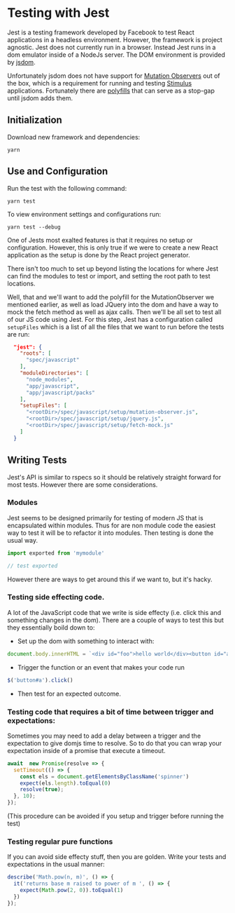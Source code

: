 Testing with Jest
===

Jest is a testing framework developed by Facebook to test React applications in
a headless environment.  However, the framework is project agnostic. Jest does
not currently run in a browser.  Instead Jest runs in a dom emulator inside of
a NodeJs server.  The DOM environment is provided by [jsdom][1].

Unfortunately jsdom does not have support for [Mutation Observers][2] out of
the box, which is a requirement for running and testing [Stimulus][3]
applications. Fortunately there are [polyfills][4] that can serve as a stop-gap
until jsdom adds them.

## Initialization
Download new framework and dependencies:
```
yarn
```

## Use and Configuration
Run the test with the following command:
```
yarn test
```

To view environment settings and configurations run:
```
yarn test --debug
```

One of Jests most exalted features is that it requires no setup or
configuration.  However, this is only true if we were to create a new React
application as the setup is done by the React project generator.

There isn't too much to set up beyond listing the locations for where Jest can
find the modules to test or import, and setting the root path to test
locations.

Well, that and we'll want to add the polyfill for the MutationObserver we
mentioned earlier, as well as load JQuery into the dom and have a way to mock
the fetch method as well as ajax calls. Then we'll be all set to test all of our
JS code using Jest. For this step, Jest has a configuration called `setupFiles`
which is a list of all the files that we want to run before the tests are run:
```json
  "jest": {
    "roots": [
      "spec/javascript"
    ],
    "moduleDirectories": [
      "node_modules",
      "app/javascript",
      "app/javascript/packs"
    ],
    "setupFiles": [
      "<rootDir>/spec/javascript/setup/mutation-observer.js",
      "<rootDir>/spec/javascript/setup/jquery.js",
      "<rootDir>/spec/javascript/setup/fetch-mock.js"
    ]
  }
```

## Writing Tests

Jest's API is similar to rspecs so it should be relatively straight forward for most tests.  However there are some considerations.


### Modules
Jest seems to be designed primarily for testing of modern JS that is
encapsulated within modules.  Thus for are non module code the easiest way to
test it will be to refactor it into modules.  Then testing is done the usual
way.
```javascript
import exported from 'mymodule'

// test exported
```

However there are ways to get around this if we want to, but it's hacky.


### Testing side effecting code.
A lot of the JavaScript code that we write is side effecty (i.e. click this and something changes in the dom).  There are a couple of ways to test this but they essentially boild down to:

* Set up the dom with something to interact with:
```javascript
document.body.innerHTML = `<div id="foo">hello world</div><button id="a"></button>`
```

* Trigger the function or an event that makes your code run
```javascript
$('button#a').click()
```

* Then test for an expected outcome.

### Testing code that requires a bit of time between trigger and expectations:
Sometimes you may need to add a delay between a trigger and the expectation to give domjs time to resolve. So to do that you can wrap your expectation inside of a promise that execute a timeout.
```javascript
await  new Promise(resolve => {
  setTimeout(() => {
    const els = document.getElementsByClassName('spinner')
    expect(els.length).toEqual(0)
    resolve(true);
  }, 10);
});
```
(This procedure can be avoided if you setup and trigger before running the test)

### Testing regular pure functions
If you can avoid side effecty stuff, then you are golden.  Write your tests and expectations in the usual manner:

```javascript
describe('Math.pow(n, m)', () => {
  it('returns base m raised to power of m ', () => {
    expect(Math.pow(2, 0)).toEqual(1)
  })
});
```

[1]: https://github.com/jsdom/jsdom
[2]: https://developer.mozilla.org/en-US/docs/Web/API/MutationObserver
[3]: https://github.com/stimulusjs/stimulus/issues/130#issuecomment-375298389
[4]: https://github.com/megawac/MutationObserver.js

